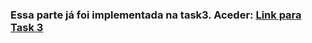 ### Essa parte já foi implementada na task3. Aceder: [Link para Task 3](aw-project/front-end/front-end-services/task3.md)
